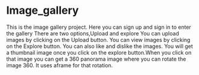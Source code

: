 # Image_gallery
This is the image gallery project.
Here you can sign up and sign in to enter the gallery
There are two options,Upload and explore
You can upload images by clicking on the Upload button.
You can view images by clicking on the Explore button.
You can also like and dislike the images.
You will get a thumbnail image once you click on the explore button.When you click on that image you can get a 360 panorama image where you can rotate the image 360.
It uses aframe for that rotation.
